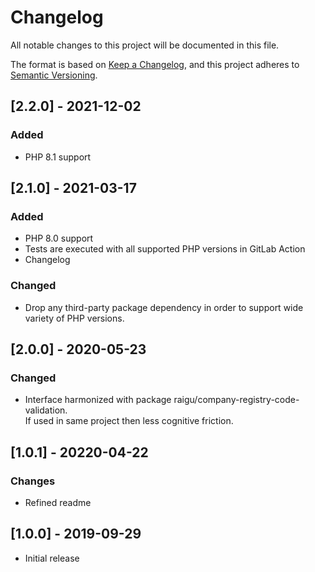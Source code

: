 # Changelog

All notable changes to this project will be documented in this file.

The format is based on [Keep a Changelog](https://keepachangelog.com/en/1.0.0/),
and this project adheres to [Semantic Versioning](https://semver.org/spec/v2.0.0.html).

## [2.2.0] - 2021-12-02

### Added
- PHP 8.1 support

## [2.1.0] - 2021-03-17
### Added
- PHP 8.0 support
- Tests are executed with all supported PHP versions in GitLab Action   
- Changelog
### Changed
- Drop any third-party package dependency in order to support wide variety of PHP versions.

## [2.0.0] - 2020-05-23
### Changed
- Interface harmonized with package raigu/company-registry-code-validation.  
  If used in same project then less cognitive friction.

## [1.0.1] - 20220-04-22
### Changes
- Refined readme 

## [1.0.0] - 2019-09-29
- Initial release